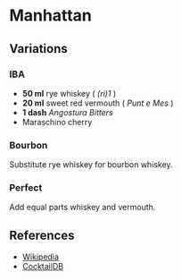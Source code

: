 # Manhattan

## Variations

### IBA

* **50 ml** rye whiskey ( *(ri)1* )
* **20 ml** sweet red vermouth ( *Punt e Mes* )
* **1 dash** *Angostura Bitters*
* Maraschino cherry

### Bourbon

Substitute rye whiskey for bourbon whiskey.

### Perfect

Add equal parts whiskey and vermouth.

## References

* [Wikipedia](http://en.wikipedia.org/wiki/Manhattan_\(cocktail\))
* [CocktailDB](http://www.cocktaildb.com/recipe_detail?id=3342)
